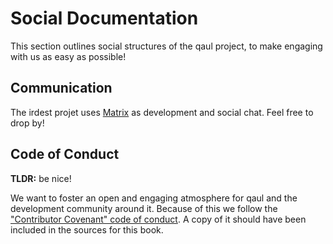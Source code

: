 # Social Documentation

This section outlines social structures of the qaul project, to
make engaging with us as easy as possible!


## Communication

The irdest projet uses [Matrix] as development and social chat. Feel
free to drop by!

[matrix]: https://matrix.to/#/#irdest:fairydust.space?via=ontheblueplanet.com&via=matrix.org&via=fairydust.space

## Code of Conduct

**TLDR:** be nice!

We want to foster an open and engaging atmosphere for qaul and the development community around it.
Because of this we follow the ["Contributor Covenant" code of conduct].
A copy of it should have been included in the sources for this book.

["Contributor Covenant" code of conduct]: code-of-conduct.md
